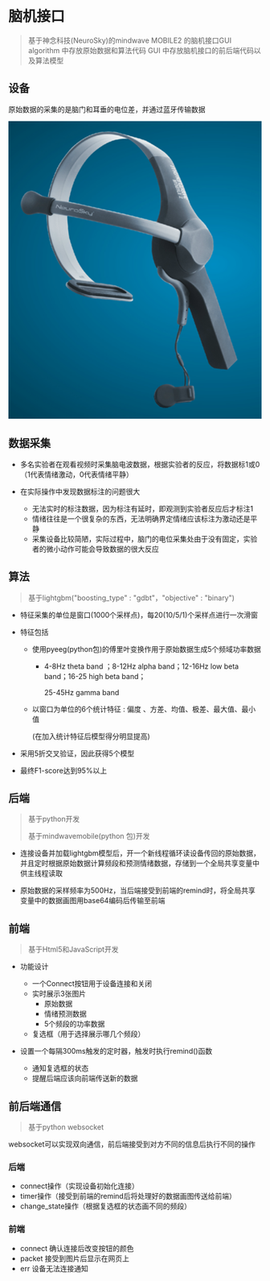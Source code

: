 #  脑机接口

> 基于神念科技(NeuroSky)的mindwave MOBILE2 的脑机接口GUI
> algorithm 中存放原始数据和算法代码
> GUI 中存放脑机接口的前后端代码以及算法模型

## 设备

原始数据的采集的是脑门和耳垂的电位差，并通过蓝牙传输数据

![](pic/device.png)

## 数据采集

- 多名实验者在观看视频时采集脑电波数据，根据实验者的反应，将数据标1或0（1代表情绪激动，0代表情绪平静）

- 在实际操作中发现数据标注的问题很大
  - 无法实时的标注数据，因为标注有延时，即观测到实验者反应后才标注1
  - 情绪往往是一个很复杂的东西，无法明确界定情绪应该标注为激动还是平静
  - 采集设备比较简陋，实际过程中，脑门的电位采集处由于没有固定，实验者的微小动作可能会导致数据的很大反应

## 算法

>  基于lightgbm("boosting_type" : "gdbt"，"objective" : "binary")

- 特征采集的单位是窗口(1000个采样点)，每20(10/5/1)个采样点进行一次滑窗

- 特征包括 

  - 使用pyeeg(python包)的傅里叶变换作用于原始数据生成5个频域功率数据

    - 4-8Hz theta band ；8-12Hz alpha band；12-16Hz low beta band；16-25 high beta band；

      25-45Hz gamma band

  - 以窗口为单位的6个统计特征 : 偏度 、方差、均值、极差、最大值、最小值

    (在加入统计特征后模型得分明显提高)

- 采用5折交叉验证，因此获得5个模型

- 最终F1-score达到95%以上

## 后端

> 基于python开发
>
> 基于mindwavemobile(python 包)开发

- 连接设备并加载lightgbm模型后，开一个新线程循环读设备传回的原始数据，并且定时根据原始数据计算频段和预测情绪数据，存储到一个全局共享变量中供主线程读取

- 原始数据的采样频率为500Hz，当后端接受到前端的remind时，将全局共享变量中的数据画图用base64编码后传输至前端

## 前端

> 基于Html5和JavaScript开发

- 功能设计
  - 一个Connect按钮用于设备连接和关闭
  - 实时展示3张图片
    - 原始数据
    - 情绪预测数据
    - 5个频段的功率数据
  - 复选框（用于选择展示哪几个频段）

- 设置一个每隔300ms触发的定时器，触发时执行remind()函数
  - 通知复选框的状态
  - 提醒后端应该向前端传送新的数据

## 前后端通信

> 基于python websocket

websocket可以实现双向通信，前后端接受到对方不同的信息后执行不同的操作

### 后端

- connect操作（实现设备初始化连接）
- timer操作（接受到前端的remind后将处理好的数据画图传送给前端）
- change_state操作（根据复选框的状态画不同的频段）

### 前端

- connect 确认连接后改变按钮的颜色
- packet 接受到图片后显示在网页上
- err 设备无法连接通知

